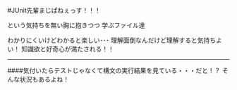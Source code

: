 #JUnit先輩まじぱねぇっす！！！

という気持ちを無い胸に抱きつつ
学ぶファイル達

わかりにくいけどわかると楽しい･･･
理解面倒なんだけど理解すると気持ちよい！
知識欲と好奇心が満たされる！！

*******************************************************
 
####気付いたらテストじゃなくて構文の実行結果を見ている・・・だと！？
そんな状況もあるよね！
